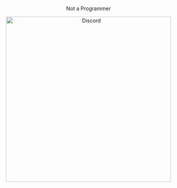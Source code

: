 
<p align="center">Not a Programmer</p>

<p align="center">
    <a href="https://discord.com/users/876128685999149086"><img src="https://api.lanyard.rest/v1/users/876128685999149086?borderRadius=20px&amp;bg=transparent" alt="Discord" width="450"/></a>
</p>

